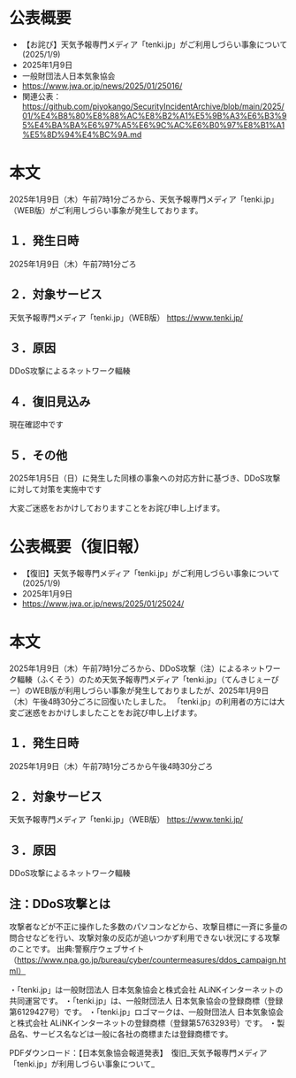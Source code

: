 # 公表概要
- 【お詫び】天気予報専門メディア「tenki.jp」がご利用しづらい事象について(2025/1/9)
- 2025年1月9日
- 一般財団法人日本気象協会
- https://www.jwa.or.jp/news/2025/01/25016/
- 関連公表：https://github.com/piyokango/SecurityIncidentArchive/blob/main/2025/01/%E4%B8%80%E8%88%AC%E8%B2%A1%E5%9B%A3%E6%B3%95%E4%BA%BA%E6%97%A5%E6%9C%AC%E6%B0%97%E8%B1%A1%E5%8D%94%E4%BC%9A.md

# 本文
2025年1月9日（木）午前7時1分ごろから、天気予報専門メディア「tenki.jp」（WEB版）がご利用しづらい事象が発生しております。

## １．発生日時
2025年1月9日（木）午前7時1分ごろ

## ２．対象サービス
天気予報専門メディア「tenki.jp」（WEB版）
https://www.tenki.jp/

## ３．原因
DDoS攻撃によるネットワーク輻輳

## ４．復旧見込み
現在確認中です

## ５．その他
2025年1月5日（日）に発生した同様の事象への対応方針に基づき、DDoS攻撃に対して対策を実施中です

大変ご迷惑をおかけしておりますことをお詫び申し上げます。

# 公表概要（復旧報）
- 【復旧】天気予報専門メディア「tenki.jp」がご利用しづらい事象について(2025/1/9)
- 2025年1月9日
- https://www.jwa.or.jp/news/2025/01/25024/

# 本文
2025年1月9日（木）午前7時1分ごろから、DDoS攻撃（注）によるネットワーク輻輳（ふくそう）のため天気予報専門メディア「tenki.jp」（てんきじぇーぴー）のWEB版が利用しづらい事象が発生しておりましたが、2025年1月9日（木）午後4時30分ごろに回復いたしました。
「tenki.jp」の利用者の方には大変ご迷惑をおかけしましたことをお詫び申し上げます。

## １．発生日時
2025年1月9日（木）午前7時1分ごろから午後4時30分ごろ

## ２．対象サービス
天気予報専門メディア「tenki.jp」（WEB版）
https://www.tenki.jp/

## ３．原因
DDoS攻撃によるネットワーク輻輳

## 注：DDoS攻撃とは
攻撃者などが不正に操作した多数のパソコンなどから、攻撃目標に一斉に多量の問合せなどを行い、攻撃対象の反応が追いつかず利用できない状況にする攻撃のことです。
出典:警察庁ウェブサイト（https://www.npa.go.jp/bureau/cyber/countermeasures/ddos_campaign.html）

・「tenki.jp」は一般財団法人 日本気象協会と株式会社 ALiNKインターネットの共同運営です。
・「tenki.jp」は、一般財団法人 日本気象協会の登録商標（登録第6129427号）です。
・「tenki.jp」ロゴマークは、一般財団法人 日本気象協会と株式会社 ALiNKインターネットの登録商標（登録第5763293号）です。
・製品名、サービス名などは一般に各社の商標または登録商標です。

PDFダウンロード：【日本気象協会報道発表】　復旧_天気予報専門メディア「tenki.jp」が利用しづらい事象について_
